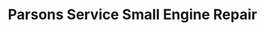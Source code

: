 ---
title: "Parsons Service Small Engine Repair"
url: /montague/parsons-service-small-engine-repair/
shop: car repair
---